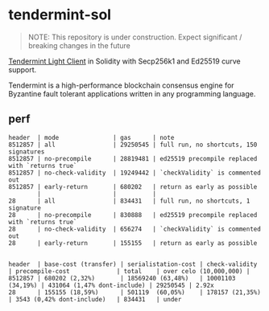 # tendermint-sol

> NOTE: This repository is under construction. Expect significant / breaking changes in the future

[Tendermint Light Client](https://github.com/cosmos/ibc/tree/master/spec/client/ics-007-tendermint-client) in Solidity with Secp256k1 and Ed25519 curve support.

Tendermint is a high-performance blockchain consensus engine 
for Byzantine fault tolerant applications written in any programming language.

## perf

```
header  | mode               | gas      | note
8512857 | all                | 29250545 | full run, no shortcuts, 150 signatures
8512857 | no-precompile      | 28819481 | ed25519 precompile replaced with `returns true`
8512857 | no-check-validity  | 19249442 | `checkValidity` is commented out
8512857 | early-return       | 680202   | return as early as possible
        |                    |          |
28      | all                | 834431   | full run, no shortcuts, 1 signature
28      | no-precompile      | 830888   | ed25519 precompile replaced with `returns true`
28      | no-check-validity  | 656274   | `checkValidity` is commented out
28      | early-return       | 155155   | return as early as possible 


header  | base-cost (transfer) | serialistation-cost | check-validity    | precompile-cost             | total    | over celo (10,000,000) |
8512857 | 680202 (2,32%)       | 18569240 (63,48%)   | 10001103 (34,19%) | 431064 (1,47% dont-include) | 29250545 | 2.92x
28      | 155155 (18,59%)      | 501119  (60,05%)    | 178157 (21,35%)   | 3543 (0,42% dont-include)   | 834431   | under
```
